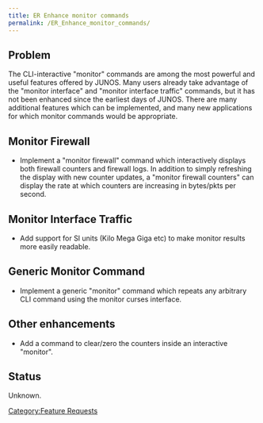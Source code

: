 ```yaml
---
title: ER Enhance monitor commands
permalink: /ER_Enhance_monitor_commands/
---
```


Problem
-------

The CLI-interactive "monitor" commands are among the most powerful and useful features offered by JUNOS. Many users already take advantage of the "monitor interface" and "monitor interface traffic" commands, but it has not been enhanced since the earliest days of JUNOS. There are many additional features which can be implemented, and many new applications for which monitor commands would be appropriate.

Monitor Firewall
----------------

-   Implement a "monitor firewall" command which interactively displays both firewall counters and firewall logs. In addition to simply refreshing the display with new counter updates, a "monitor firewall counters" can display the rate at which counters are increasing in bytes/pkts per second.

Monitor Interface Traffic
-------------------------

-   Add support for SI units (Kilo Mega Giga etc) to make monitor results more easily readable.

Generic Monitor Command
-----------------------

-   Implement a generic "monitor" command which repeats any arbitrary CLI command using the monitor curses interface.

Other enhancements
------------------

-   Add a command to clear/zero the counters inside an interactive "monitor".

Status
------

Unknown.

[Category:Feature Requests](/Category:Feature_Requests "wikilink")